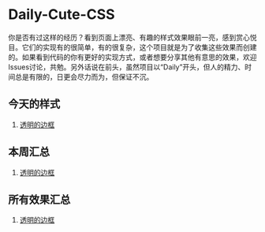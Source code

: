 Daily-Cute-CSS
===

你是否有过这样的经历？看到页面上漂亮、有趣的样式效果眼前一亮，感到赏心悦目。它们的实现有的很简单，有的很复杂，这个项目就是为了收集这些效果而创建的。如果看到代码的你有更好的实现方式，或者想要分享其他有意思的效果，欢迎Issues讨论，共勉。另外话说在前头，虽然项目以“Daily”开头，但人的精力、时间总是有限的，日更会尽力而为，但保证不沉。

## 今天的样式
1. [透明的边框](https://github.com/fujiayishally/Daily-Cute-CSS/tree/master/1.透明的边框)
   

## 本周汇总
1. [透明的边框](/master/1.透明的边框)

   
## 所有效果汇总
1. [透明的边框](../tree/master/1.半透明的边框)
